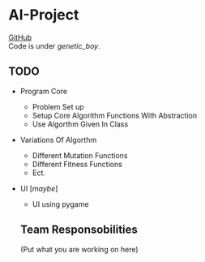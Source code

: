 # AI-Project
[GitHub](https://github.com/jay4842/AI-Project)  
Code is under *genetic_boy*.  

## TODO
- Program Core  
  - Problem Set up  
  - Setup Core Algorithm Functions With Abstraction 
  - Use Algorthm Given In Class  
- Variations Of Algorthm
  - Different Mutation Functions
  - Different Fitness Functions
  - Ect.
- UI [*maybe*]
  - UI using pygame
  
  ## Team Responsobilities
  (Put what you are working on here)  
  
  
